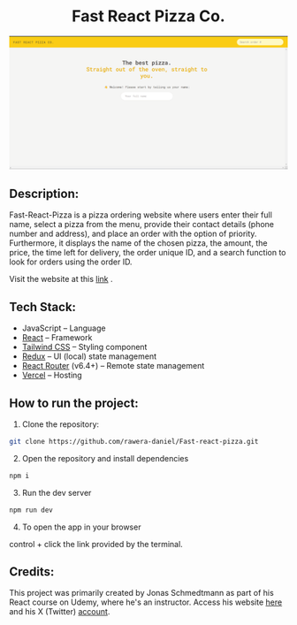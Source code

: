 <h1 align="center">Fast React Pizza Co.</h1>

![A screenshot of the homepage of Fast React Pizza](/public/Screenshot%202023-12-25%20170458.png)

## Description:

Fast-React-Pizza is a pizza ordering website where users enter their full name, select a pizza from the menu, provide their contact details (phone number and address), and place an order with the option of priority. Furthermore, it displays the name of the chosen pizza, the amount, the price, the time left for delivery, the order unique ID, and a search function to look for orders using the order ID.

Visit the website at this [link](https://fast-react-pizza-jet.vercel.app/) .

## Tech Stack:

- JavaScript – Language
- [React](https://react.dev/learn) – Framework
- [Tailwind CSS](https://tailwindcss.com/) – Styling component
- [Redux](https://redux-toolkit.js.org/) – UI (local) state management
- [React Router](https://reactrouter.com/en/main) (v6.4+) – Remote state management
- [Vercel](https://vercel.com/) – Hosting

## How to run the project:

1. Clone the repository:

```bash
git clone https://github.com/rawera-daniel/Fast-react-pizza.git
```

2. Open the repository and install dependencies

```bash
npm i
```

3. Run the dev server

```bash
npm run dev
```

4. To open the app in your browser

control + click the link provided by the terminal.

## Credits:

This project was primarily created by Jonas Schmedtmann as part of his React course on Udemy, where he's an instructor. Access his website [here](https://codingheroes.io/) and his X (Twitter) [account](https://twitter.com/jonasschmedtman).
